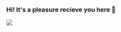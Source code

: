 ### Hi! It's a pleasure recieve you here 👋

<img src="https://img.shields.io/static/v1?label=Overview&message=Bruno Luz&color=fddb3a&style=for-the-badge&logo=GHOST">

<!--
**brunomarcosluz/brunomarcosluz** is a ✨ _special_ ✨ repository because its `README.md` (this file) appears on your GitHub profile.

Here are some ideas to get you started:

- 🔭 I’m currently working on ...
- 🌱 I’m currently learning ...
- 👯 I’m looking to collaborate on ...
- 🤔 I’m looking for help with ...
- 💬 Ask me about ...
- 📫 How to reach me: ...
- 😄 Pronouns: ...
- ⚡ Fun fact: ...
-->
